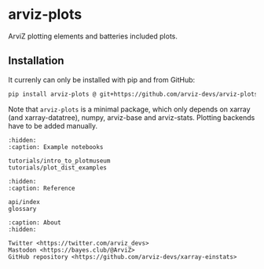# arviz-plots
ArviZ plotting elements and batteries included plots.

## Installation

It currenly can only be installed with pip and from GitHub:

```bash
pip install arviz-plots @ git+https://github.com/arviz-devs/arviz-plots
```

Note that `arviz-plots` is a minimal package, which only depends on
xarray (and xarray-datatree), numpy, arviz-base and arviz-stats.
Plotting backends have to be added manually.

```{toctree}
:hidden:
:caption: Example notebooks

tutorials/intro_to_plotmuseum
tutorials/plot_dist_examples
```

```{toctree}
:hidden:
:caption: Reference

api/index
glossary
```

```{toctree}
:caption: About
:hidden:

Twitter <https://twitter.com/arviz_devs>
Mastodon <https://bayes.club/@ArviZ>
GitHub repository <https://github.com/arviz-devs/xarray-einstats>
```
